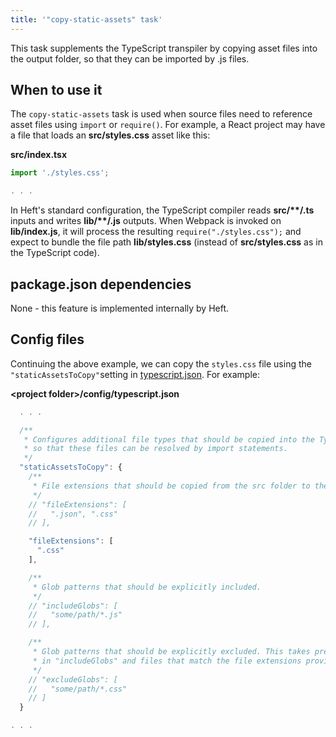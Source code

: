 ```yaml
---
title: '"copy-static-assets" task'
---
```


This task supplements the TypeScript transpiler by copying asset files into the output folder, so that they can be imported by .js files.


## When to use it

The `copy-static-assets` task is used when source files need to reference asset files using `import` or `require()`.  For example, a React project may have a file that loads an **src/styles.css** asset like this:

**src/index.tsx**
```ts
import './styles.css';

. . .
```

In Heft's standard configuration, the TypeScript compiler reads **src/\*\*/.ts** inputs and writes **lib/\*\*/.js** outputs.  When Webpack is invoked on **lib/index.js**, it will process the resulting `require("./styles.css");` and expect to bundle the file path **lib/styles.css** (instead of **src/styles.css** as in the TypeScript code).

## package.json dependencies

None - this feature is implemented internally by Heft.


## Config files

Continuing the above example, we can copy the `styles.css` file using the `"staticAssetsToCopy"`setting in [typescript.json](../heft_configs/typescript_json.md).  For example:

**&lt;project folder&gt;/config/typescript.json**
```js
  . . .

  /**
   * Configures additional file types that should be copied into the TypeScript compiler's emit folders, for example
   * so that these files can be resolved by import statements.
   */
  "staticAssetsToCopy": {
    /**
     * File extensions that should be copied from the src folder to the destination folder(s).
     */
    // "fileExtensions": [
    //   ".json", ".css"
    // ],

    "fileExtensions": [
      ".css"
    ],

    /**
     * Glob patterns that should be explicitly included.
     */
    // "includeGlobs": [
    //   "some/path/*.js"
    // ],

    /**
     * Glob patterns that should be explicitly excluded. This takes precedence over globs listed
     * in "includeGlobs" and files that match the file extensions provided in "fileExtensions".
     */
    // "excludeGlobs": [
    //   "some/path/*.css"
    // ]
  }

. . .
```
